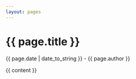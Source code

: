 ```yaml
---
layout: pages
---
```

<h1>{{ page.title }}</h1>
<p>{{ page.date | date_to_string }} - {{ page.author }}</p>

{{ content }}
